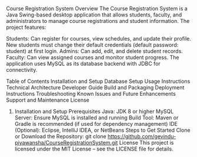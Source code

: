 Course Registration System
Overview
The Course Registration System is a Java Swing-based desktop application that allows students, faculty, and administrators to manage course registrations and student information. The project features:

Students: Can register for courses, view schedules, and update their profile. New students must change their default credentials (default password: student) at first login.
Admins: Can add, edit, and delete student records.
Faculty: Can view assigned courses and monitor student progress.
The application uses MySQL as its database backend with JDBC for connectivity.

Table of Contents
Installation and Setup
Database Setup
Usage Instructions
Technical Architecture
Developer Guide
Build and Packaging
Deployment Instructions
Troubleshooting
Known Issues and Future Enhancements
Support and Maintenance
License
1. Installation and Setup
Prerequisites
Java: JDK 8 or higher
MySQL Server: Ensure MySQL is installed and running
Build Tool: Maven or Gradle is recommended (if used for dependency management)
IDE (Optional): Eclipse, IntelliJ IDEA, or NetBeans
Steps to Get Started
Clone or Download the Repository:
git clone https://github.com/gevindu-piyawansha/CourseRegistrationSystem.git
License
This project is licensed under the MIT License – see the LICENSE file for details.

